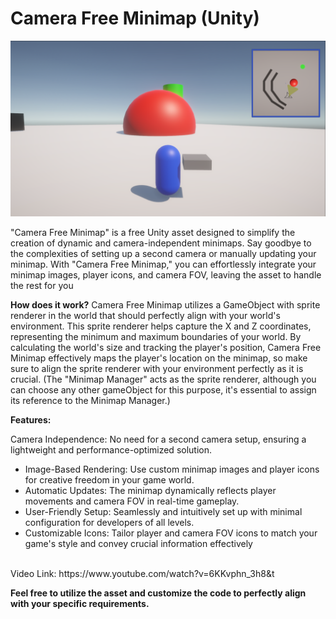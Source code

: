 # Camera Free Minimap (Unity)
![alt text](https://github.com/RayanYousef/Camera-Free-Minimap/blob/main/Misc/Camera%20Free%20Minimap%20.png?raw=true)
<br/>

"Camera Free Minimap" is a free Unity asset designed to simplify the creation of dynamic
and camera-independent minimaps. Say goodbye to the complexities of setting up a second
camera or manually updating your minimap. With "Camera Free Minimap," you can
effortlessly integrate your minimap images, player icons, and camera FOV, leaving the asset
to handle the rest for you

**How does it work?**
Camera Free Minimap utilizes a GameObject with sprite renderer in the world that should perfectly align with your world's environment. This sprite renderer helps capture the X and Z coordinates, representing the minimum and maximum boundaries of your world. By calculating the world's size and tracking the player's position, Camera Free Minimap effectively maps the player's location on the minimap, so make sure to align the sprite renderer with your environment perfectly as it is crucial. 
(The "Minimap Manager" acts as the sprite renderer, although you can choose any other gameObject for this purpose, it's essential to assign its reference to the Minimap Manager.)


**Features:**

 Camera Independence: No need for a second camera setup, ensuring a lightweight
and performance-optimized solution.
- Image-Based Rendering: Use custom minimap images and player icons for
creative freedom in your game world.
- Automatic Updates: The minimap dynamically reflects player movements and
camera FOV in real-time gameplay.
- User-Friendly Setup: Seamlessly and intuitively set up with minimal configuration
for developers of all levels.
- Customizable Icons: Tailor player and camera FOV icons to match your game's
style and convey crucial information effectively
<br/>
Video Link: 
https://www.youtube.com/watch?v=6KKvphn_3h8&t

**Feel free to utilize the asset and customize the code to perfectly align with your specific requirements.** 
